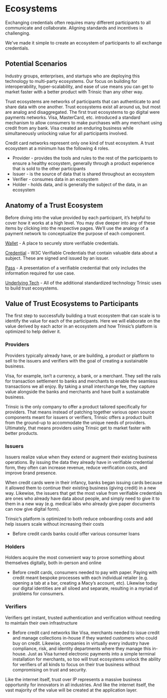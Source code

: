 # Ecosystems
Exchanging credentials often requires many different participants to all communicate and collaborate. Aligning standards and incentives is challenging. 

We've made it simple to create an ecosystem of participants to all exchange credentials. 

## Potential Scenarios

Industry groups, enterprises, and startups who are deploying this technology to multi-party ecosystems. Our focus on building for interoperability, hyper-scalability, and ease of use means you can get to market faster with a better product with Trinsic than any other way. 

Trust ecosystems are networks of participants that can authenticate to and share data with one another. Trust ecosystems exist all around us, but most are analog and disaggregated. The first trust ecosystems to go digital were payments networks. Visa, MasterCard, etc. introduced a standard mechanism to allow consumers to make purchases with any merchant using credit from any bank. Visa created an enduring business while simultaneously unlocking value for all participants involved.

Credit card networks represent only one kind of trust ecosystem. A trust ecosystem at a minimum has the following 4 roles.

- Provider - provides the tools and rules to the rest of the participants to ensure a healthy ecosystem, generally through a product experience that is sold to the other participants
- Issuer - is the source of data that is shared throughout an ecosystem
- Verifier - consumes data in an ecosystem
- Holder - holds data, and is generally the subject of the data, in an ecosystem

## Anatomy of a Trust Ecosystem

Before diving into the value provided by each participant, it’s helpful to cover how it works at a high level. You may dive deeper into any of these items by clicking into the respective pages. We’ll use the analogy of a payment network to conceptualize the purpose of each component.

[Wallet](/platform/wallets) - A place to securely store verifiable credentials.

[Credential](./credentials.md) - W3C Verifiable Credentials that contain valuable data about a subject. These are signed and issued by an issuer.

[Pass](./credentials/#verifications) - A presentation of a verifiable credential that only includes the information required for use case.

[Underlying Tech](./standards) - All of the additional standardized technology Trinsic uses to build trust ecosystems.

## Value of Trust Ecosystems to Participants

The first step to successfully building a trust ecosystem that can scale is to identify the value for each of the participants. Here we will elaborate on the value derived by each actor in an ecosystem and how Trinsic’s platform is optimized to help deliver it.

### Providers

Providers typically already have, or are building, a product or platform to sell to the issuers and verifiers with the goal of creating a sustainable business. 

Visa, for example, isn’t a currency, a bank, or a merchant. They sell the rails for transaction settlement to banks and merchants to enable the seamless transactions we all enjoy. By taking a small interchange fee, they capture value alongside the banks and merchants and have built a sustainable business.

Trinsic is the only company to offer a product tailored specifically for providers. That means instead of patching together various open source components meant for issuers or verifiers, Trinsic offers a product built from the ground-up to accommodate the unique needs of providers. Ultimately, that means providers using Trinsic get to market faster with better products.

### Issuers

Issuers realize value when they extend or augment their existing business operations. By issuing the data they already have in verifiable credential form, they often can increase revenue, reduce verification costs, and improve brand presence. 

When credit cards were in their infancy, banks began issuing cards because it allowed them to continue their existing business (giving credit) in a new way. Likewise, the issuers that get the most value from verifiable credentials are ones who already have data about people, and simply need to give it to them in a new way (e.g. medical labs who already give paper documents can now give digital form).

Trinsic’s platform is optimized to both reduce onboarding costs and add help issuers scale without increasing their costs

- Before credit cards banks could offer various consumer loans

### Holders
Holders acquire the most convenient way to prove something about themselves digitally, both in-person and online

- Before credit cards, consumers needed to pay with paper. Paying with credit meant bespoke processes with each individual retailer (e.g. opening a tab at a bar, creating a Macy’s account, etc). Likewise today our digital identities are all siloed and separate, resulting in a myriad of problems for consumers.

### Verifiers
Verifiers get instant, trusted authentication and verification without needing to maintain their own infrastructure

- Before credit card networks like Visa, merchants needed to issue credit and manage collections in-house if they wanted customers who could buy on credit. Likewise, companies in virtually every industry have compliance, risk, and identity departments where they manage this in-house. Just as Visa turned electronic payments into a simple terminal installation for merchants, so too will trust ecosystems unlock the ability for verifiers of all kinds to focus on their true business without compromising on trust and security.

Like the internet itself, trust over IP represents a massive business opportunity for innovators in all industries. And like the internet itself, the vast majority of the value will be created at the application layer.
